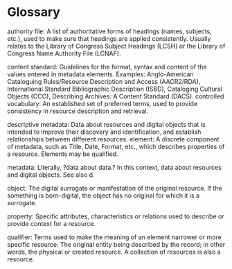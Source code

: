 # Glossary

authority file: A list of authoritative forms of headings (names, subjects, etc.), used to make sure that headings are applied consistently. Usually relates to the Library of Congress Subject Headings (LCSH) or the Library of Congress Name Authority File (LCNAF).

content standard: Guidelines for the format, syntax and content of the values entered in metadata elements. Examples: Anglo-American Cataloguing Rules/Resource Description and Access (AACR2/RDA), International Standard Bibliographic Description (ISBD), Cataloging Cultural Objects (CCO), Describing Archives: A Content Standard (DACS).
controlled vocabulary: An established set of preferred terms, used to provide consistency in resource description and retrieval.

descriptive metadata: Data about resources and digital objects that is intended to improve their discovery and identification, and establish relationships between different resources.
element: A discrete component of metadata, such as Title, Date, Format, etc., which describes properties of a resource. Elements may be qualified.

metadata: Literally, ?data about data.? In this context, data about resources and digital objects. See also d.

object: The digital surrogate or manifestation of the original resource. If the something is born-digital, the object has no original for which it is a surrogate.

property: Specific attributes, characteristics or relations used to describe or provide context for a resource.

qualifier: Terms used to make the meaning of an element narrower or more specific
resource: The original entity being described by the record; in other words, the physical or created resource. A collection of resources is also a resource.